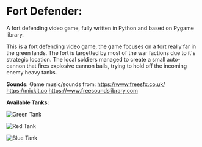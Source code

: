 # **Fort Defender**: 

A fort defending video game, fully written in Python and based on Pygame library.

This is a fort defending video game, the game focuses on a fort really far in the green lands. The fort is targetted by most of the war factions due to it's strategic location. The local soldiers managed to create a small auto-cannon that fires explosive cannon balls, trying to hold off the incoming enemy heavy tanks.

**Sounds:**
Game music/sounds from: 
https://www.freesfx.co.uk/ 
https://mixkit.co
https://www.freesoundslibrary.com


**Available Tanks:**

![Green Tank](https://github.com/Carbon32/fort-kruz/blob/main/assets/Tank/Move/0.png?raw=true)

![Red Tank](https://github.com/Carbon32/fort-kruz/blob/main/assets/Heavy/Move/0.png?raw=true)

![Blue Tank](https://github.com/Carbon32/fort-kruz/blob/main/assets/Super/Move/0.png?raw=true)
